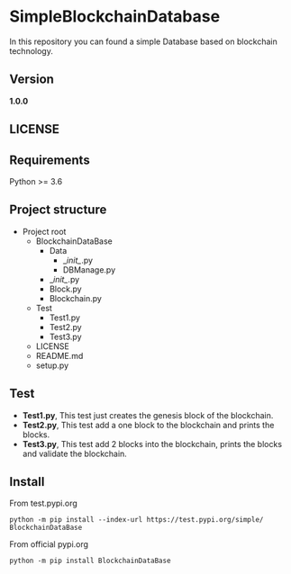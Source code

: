 # SimpleBlockchainDatabase
In this repository you can found a simple Database based on blockchain technology.

## Version
**1.0.0**

## LICENSE

## Requirements
Python >= 3.6

## Project structure
- Project root
    - BlockchainDataBase
        - Data
            - \__init\__.py
            - DBManage.py
        - \__init\__.py
        - Block.py
        - Blockchain.py
    - Test
        - Test1.py
        - Test2.py
        - Test3.py
    - LICENSE
    - README.md
    - setup.py

## Test
- **Test1.py**, This test just creates the genesis block of the blockchain.
- **Test2.py**, This test add a one block to the blockchain and prints the blocks.
- **Test3.py**, This test add 2 blocks into the blockchain, prints the blocks and validate the blockchain. 

## Install
From test.pypi.org
```
python -m pip install --index-url https://test.pypi.org/simple/ BlockchainDataBase
```

From official pypi.org
```
python -m pip install BlockchainDataBase
```
